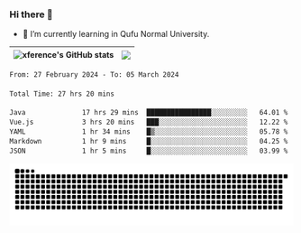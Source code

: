### Hi there 👋

<!--
**xference/xference** is a ✨ _special_ ✨ repository because its `README.md` (this file) appears on your GitHub profile.

Here are some ideas to get you started:

- 🔭 I’m currently working on ...

- 👯 I’m looking to collaborate on ...
- 🤔 I’m looking for help with ...
- 💬 Ask me about ...
- 📫 How to reach me: ...
- 😄 Pronouns: ...
- ⚡ Fun fact: ...
-->
- 🌱 I’m currently learning in Qufu Normal University.


| <img src="https://github-readme-stats.vercel.app/api?username=xference&show_icons=true&theme=ambient_gradient" alt="xference's GitHub stats" align="center"/> | <img src="https://github-readme-streak-stats.herokuapp.com/?user=xference"  style="zoom:100%;" align="center"/> |
| ------------------------------------------------------------ | ------------------------------------------------------------ |

<!--START_SECTION:waka-->

```txt
From: 27 February 2024 - To: 05 March 2024

Total Time: 27 hrs 20 mins

Java              17 hrs 29 mins  ████████████████░░░░░░░░░   64.01 %
Vue.js            3 hrs 20 mins   ███░░░░░░░░░░░░░░░░░░░░░░   12.22 %
YAML              1 hr 34 mins    █▒░░░░░░░░░░░░░░░░░░░░░░░   05.78 %
Markdown          1 hr 9 mins     █░░░░░░░░░░░░░░░░░░░░░░░░   04.25 %
JSON              1 hr 5 mins     █░░░░░░░░░░░░░░░░░░░░░░░░   03.99 %
```

<!--END_SECTION:waka-->

<picture>
  <source media="(prefers-color-scheme: dark)" srcset="https://raw.githubusercontent.com/xference/xference/output/github-contribution-grid-snake-dark.svg" />
  <source media="(prefers-color-scheme: light)" srcset="https://raw.githubusercontent.com/xference/xference/output/github-contribution-grid-snake.svg" />
  <img alt="github-snake" src="https://raw.githubusercontent.com/xference/xference/output/github-contribution-grid-snake.svg" />
</picture>
